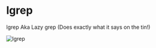 # lgrep
lgrep Aka Lazy grep (Does exactly what it says on the tin!)

![lgrep](https://user-images.githubusercontent.com/48811414/184942516-363bafe8-1836-4b80-bc3f-4b0466028d27.png)
